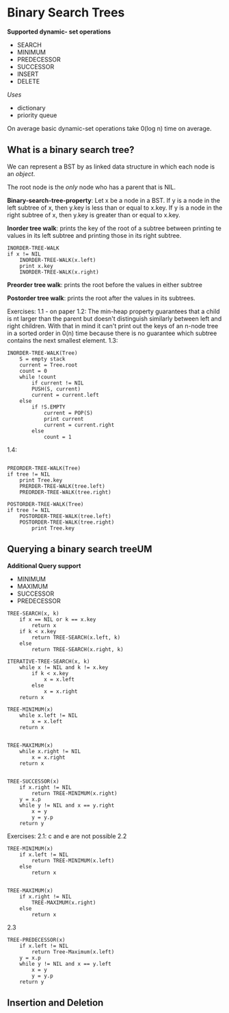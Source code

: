 # Binary Search Trees
**Supported dynamic- set operations**
- SEARCH
- MINIMUM
- PREDECESSOR
- SUCCESSOR
- INSERT
- DELETE

*Uses*
- dictionary
- priority queue

On average basic dynamic-set operations take 0(log n) time on average.
## What is a binary search tree?
We can represent a BST by as linked data structure in which each node is an *object*. 

The root node is the *only* node who has a parent that is NIL.

**Binary-search-tree-property**:
Let x be a node in a BST. If y is a node in the left subtree of x, then y.key is less than or equal to x.key. If y is a node in the right subtree of x, then y.key is greater than or equal to x.key.

**Inorder tree walk**: prints the key of the root of a subtree between printing te values in its left subtree and printing those in its right subtree.

```
INORDER-TREE-WALK
if x != NIL
    INORDER-TREE-WALK(x.left)
    print x.key
    INORDER-TREE-WALK(x.right)
```

**Preorder tree walk**: prints the root before the values in either subtree

**Postorder tree walk**: prints the root after the values in its subtrees.

Exercises:
1.1 - on paper
1.2: The min-heap property guarantees that a child is nt larger than the parent but doesn't distinguish similarly between left and right children. With that in mind it can't print out the keys of an n-node tree in a sorted order in 0(n) time because there is no guarantee which subtree contains the next smallest element. 
1.3:
```
INORDER-TREE-WALK(Tree)
    S = empty stack
    current = Tree.root
    count = 0
    while !count
        if current != NIL
        PUSH(S, current)
        current = current.left
    else
        if !S.EMPTY
            current = POP(S)
            print current
            current = current.right
        else
            count = 1
```
1.4:
```

PREORDER-TREE-WALK(Tree)
if tree != NIL
    print Tree.key
    PRERDER-TREE-WALK(tree.left)
    PREORDER-TREE-WALK(tree.right)

POSTORDER-TREE-WALK(Tree)
if tree != NIL
    POSTORDER-TREE-WALK(tree.left)
    POSTORDER-TREE-WALK(tree.right)
        print Tree.key

```

## Querying a binary search treeUM
**Additional Query support**
- MINIMUM
- MAXIMUM
- SUCCESSOR
- PREDECESSOR

```
TREE-SEARCH(x, k)
    if x == NIL or k == x.key
        return x
    if k < x.key
        return TREE-SEARCH(x.left, k)
    else 
        return TREE-SEARCH(x.right, k)

ITERATIVE-TREE-SEARCH(x, k)
    while x != NIL and k != x.key
        if k < x.key
            x = x.left
        else
            x = x.right
    return x

TREE-MINIMUM(x)
    while x.left != NIL
        x = x.left
    return x


TREE-MAXIMUM(x)
    while x.right != NIL
        x = x.right
    return x


TREE-SUCCESSOR(x)
    if x.right != NIL
        return TREE-MINIMUM(x.right)
    y = x.p
    while y != NIL and x == y.right
        x = y
        y = y.p
    return y
```
Exercises:
2.1: c and e are not possible
2.2 

```
TREE-MINIMUM(x)
    if x.left != NIL
        return TREE-MINIMUM(x.left)
    else 
        return x


TREE-MAXIMUM(x)
    if x.right != NIL
        TREE-MAXIMUM(x.right)
    else
        return x
```

2.3

```
TREE-PREDECESSOR(x)
    if x.left != NIL
        return Tree-Maximum(x.left)
    y = x.p
    while y != NIL and x == y.left
        x = y
        y = y.p
    return y
```
## Insertion and Deletion


 
